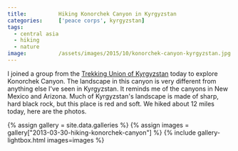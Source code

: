 ```yaml
---
title:			Hiking Konorchek Canyon in Kyrgyzstan
categories:		['peace corps', kyrgyzstan]
tags:
  - central asia
  - hiking
  - nature
image:			/assets/images/2015/10/konorchek-canyon-kyrgyzstan.jpg
---
```

I joined a group from the [Trekking Union of Kyrgyzstan](https://www.facebook.com/TUKKyrgyzstan/) today to explore Konorchek Canyon. The landscape in this canyon is very different from anything else I've seen in Kyrgyzstan. It reminds me of the canyons in New Mexico and Arizona. Much of Kyrgyzstan's landscape is made of sharp, hard black rock, but this place is red and soft. We hiked about 12 miles today, here are the photos.

{% assign gallery = site.data.galleries %}
{% assign images = gallery["2013-03-30-hiking-konorchek-canyon"] %}
{% include gallery-lightbox.html images=images %}